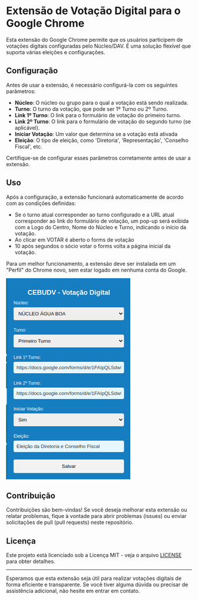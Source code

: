 # Extensão de Votação Digital para o Google Chrome

Esta extensão do Google Chrome permite que os usuários participem de votações digitais configuradas pelo Núcleo/DAV. 
É uma solução flexível que suporta várias eleições e configurações.

## Configuração

Antes de usar a extensão, é necessário configurá-la com os seguintes parâmetros:

- **Núcleo**: O núcleo ou grupo para o qual a votação está sendo realizada.
- **Turno**: O turno da votação, que pode ser 1º Turno ou 2º Turno.
- **Link 1º Turno**: O link para o formulário de votação do primeiro turno.
- **Link 2º Turno**: O link para o formulário de votação do segundo turno (se aplicável).
- **Iniciar Votação**: Um valor que determina se a votação está ativada
- **Eleição**: O tipo de eleição, como 'Diretoria', 'Representação', 'Conselho Fiscal', etc.

Certifique-se de configurar esses parâmetros corretamente antes de usar a extensão.

## Uso

Após a configuração, a extensão funcionará automaticamente de acordo com as condições definidas:

- Se o turno atual corresponder ao turno configurado e a URL atual corresponder ao link do formulário de votação, um pop-up será exibida com a Logo do Centro, Nome do Núcleo e Turno, indicando o início da votação.
- Ao clicar em VOTAR é aberto o forms de votação
- 10 após segundos o sócio votar o forms volta a página inicial da votação.

Para um melhor funcionamento, a extensão deve ser instalada em um "Perfil" do Chrome novo, sem estar logado em nenhuma conta do Google.

![alt text](https://github.com/lucassmacedo/cebudv-chrome-votacao/blob/master/images/popup.png?raw=true)


## Contribuição

Contribuições são bem-vindas! Se você deseja melhorar esta extensão ou relatar problemas, fique à vontade para abrir problemas (issues) ou enviar solicitações de pull (pull requests) neste repositório.

## Licença

Este projeto está licenciado sob a Licença MIT - veja o arquivo [LICENSE](LICENSE) para obter detalhes.

---

Esperamos que esta extensão seja útil para realizar votações digitais de forma eficiente e transparente. Se você tiver alguma dúvida ou precisar de assistência adicional, não hesite em entrar em contato.
